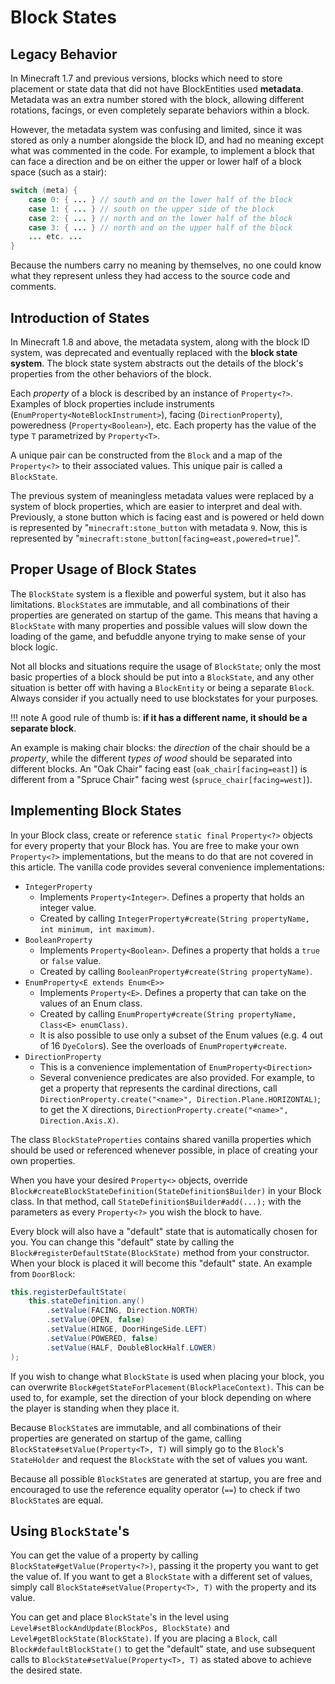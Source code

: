 Block States
============

Legacy Behavior
---------------------------------------

In Minecraft 1.7 and previous versions, blocks which need to store placement or state data that did not have BlockEntities used **metadata**. Metadata was an extra number stored with the block, allowing different rotations, facings, or even completely separate behaviors within a block.

However, the metadata system was confusing and limited, since it was stored as only a number alongside the block ID, and had no meaning except what was commented in the code. For example, to implement a block that can face a direction and be on either the upper or lower half of a block space (such as a stair): 

```Java
switch (meta) {
    case 0: { ... } // south and on the lower half of the block
    case 1: { ... } // south on the upper side of the block
    case 2: { ... } // north and on the lower half of the block
    case 3: { ... } // north and on the upper half of the block
    ... etc. ...
}
```

Because the numbers carry no meaning by themselves, no one could know what they represent unless they had access to the source code and comments.

Introduction of States
---------------------------------------

In Minecraft 1.8 and above, the metadata system, along with the block ID system, was deprecated and eventually replaced with the **block state system**. The block state system abstracts out the details of the block's properties from the other behaviors of the block.

Each *property* of a block is described by an instance of `Property<?>`. Examples of block properties include instruments (`EnumProperty<NoteBlockInstrument>`), facing (`DirectionProperty`), poweredness (`Property<Boolean>`), etc. Each property has the value of the type `T` parametrized by `Property<T>`.

A unique pair can be constructed from the `Block` and a map of the `Property<?>` to their associated values. This unique pair is called a `BlockState`.

The previous system of meaningless metadata values were replaced by a system of block properties, which are easier to interpret and deal with. Previously, a stone button which is facing east and is powered or held down is represented by "`minecraft:stone_button` with metadata `9`. Now, this is represented by "`minecraft:stone_button[facing=east,powered=true]`".

Proper Usage of Block States
---------------------------------------

The `BlockState` system is a flexible and powerful system, but it also has limitations. `BlockState`s are immutable, and all combinations of their properties are generated on startup of the game. This means that having a `BlockState` with many properties and possible values will slow down the loading of the game, and befuddle anyone trying to make sense of your block logic.

Not all blocks and situations require the usage of `BlockState`; only the most basic properties of a block should be put into a `BlockState`, and any other situation is better off with having a `BlockEntity` or being a separate `Block`. Always consider if you actually need to use blockstates for your purposes.

!!! note
    A good rule of thumb is: **if it has a different name, it should be a separate block**.

An example is making chair blocks: the *direction* of the chair should be a *property*, while the different *types of wood* should be separated into different blocks.
An "Oak Chair" facing east (`oak_chair[facing=east]`) is different from a "Spruce Chair" facing west (`spruce_chair[facing=west]`).

Implementing Block States
---------------------------------------

In your Block class, create or reference `static final` `Property<?>` objects for every property that your Block has. You are free to make your own `Property<?>` implementations, but the means to do that are not covered in this article. The vanilla code provides several convenience implementations:

  * `IntegerProperty`
    * Implements `Property<Integer>`. Defines a property that holds an integer value.
    * Created by calling `IntegerProperty#create(String propertyName, int minimum, int maximum)`.
  * `BooleanProperty`
    * Implements `Property<Boolean>`. Defines a property that holds a `true` or `false` value.
    * Created by calling `BooleanProperty#create(String propertyName)`.
  * `EnumProperty<E extends Enum<E>>`
    * Implements `Property<E>`. Defines a property that can take on the values of an Enum class.
    * Created by calling `EnumProperty#create(String propertyName, Class<E> enumClass)`.
    * It is also possible to use only a subset of the Enum values (e.g. 4 out of 16 `DyeColor`s). See the overloads of `EnumProperty#create`.
  * `DirectionProperty`
    * This is a convenience implementation of `EnumProperty<Direction>`
    * Several convenience predicates are also provided. For example, to get a property that represents the cardinal directions, call `DirectionProperty.create("<name>", Direction.Plane.HORIZONTAL)`; to get the X directions, `DirectionProperty.create("<name>", Direction.Axis.X)`.

The class `BlockStateProperties` contains shared vanilla properties which should be used or referenced whenever possible, in place of creating your own properties.

When you have your desired `Property<>` objects, override `Block#createBlockStateDefinition(StateDefinition$Builder)` in your Block class. In that method, call `StateDefinition$Builder#add(...);`  with the parameters as every `Property<?>` you wish the block to have.

Every block will also have a "default" state that is automatically chosen for you. You can change this "default" state by calling the `Block#registerDefaultState(BlockState)` method from your constructor. When your block is placed it will become this "default" state. An example from `DoorBlock`:

```Java
this.registerDefaultState(
    this.stateDefinition.any()
        .setValue(FACING, Direction.NORTH)
        .setValue(OPEN, false)
        .setValue(HINGE, DoorHingeSide.LEFT)
        .setValue(POWERED, false)
        .setValue(HALF, DoubleBlockHalf.LOWER)
);
```

If you wish to change what `BlockState` is used when placing your block, you can overwrite `Block#getStateForPlacement(BlockPlaceContext)`. This can be used to, for example, set the direction of your block depending on where the player is standing when they place it.

Because `BlockState`s are immutable, and all combinations of their properties are generated on startup of the game, calling `BlockState#setValue(Property<T>, T)` will simply go to the `Block`'s `StateHolder` and request the `BlockState` with the set of values you want.

Because all possible `BlockState`s are generated at startup, you are free and encouraged to use the reference equality operator (`==`) to check if two `BlockState`s are equal.

Using `BlockState`'s
---------------------

You can get the value of a property by calling `BlockState#getValue(Property<?>)`, passing it the property you want to get the value of.
If you want to get a `BlockState` with a different set of values, simply call `BlockState#setValue(Property<T>, T)` with the property and its value.

You can get and place `BlockState`'s in the level using `Level#setBlockAndUpdate(BlockPos, BlockState)` and `Level#getBlockState(BlockState)`. If you are placing a `Block`, call `Block#defaultBlockState()` to get the "default" state, and use subsequent calls to `BlockState#setValue(Property<T>, T)` as stated above to achieve the desired state.

